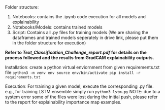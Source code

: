 
Folder structure:
1. Notebooks: contains the .ipynb code execution for all models and explainability
3. Notebooks/Models: contains trained models
4. Script: Contains all .py files for training models
(We are sharing the dataframes and trained models seperately in drive link, please put them in the folder structure for execution)

**Refer to _Text_Classification_Challenge_report.pdf_ for details on the process followed and the results from GradCAM explainability outputs.**

Installation:
create a python virtual enviornment from given requirements.txt file
`
python3 -m venv env
source env/bin/activate
pip install -r requirements.txt
`

Execution:
For training a given model, execute the corresponding .py file. e.g., for training LSTM ensemble simply run
`
python3 lstm.py
`
NOTE: due to a system error some of the files were lost during the initial push, please refer to the report for explainability importance map examples.
